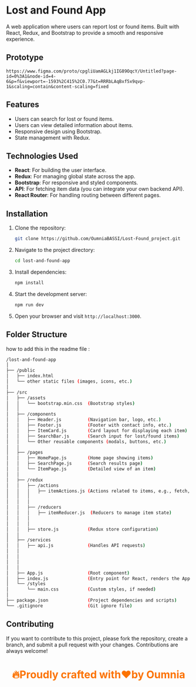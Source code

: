 # Lost and Found App

A web application where users can report lost or found items. Built with React, Redux, and Bootstrap to provide a smooth and responsive experience.

## Prototype
    https://www.figma.com/proto/cpgliUamAGLkj1IG89OqcY/Untitled?page-id=0%3A1&node-id=4-6&p=f&viewport=-1593%2C415%2C0.77&t=RRRbLAqBxf5x9qvp-1&scaling=contain&content-scaling=fixed

## Features
- Users can search for lost or found items.
- Users can view detailed information about items.
- Responsive design using Bootstrap.
- State management with Redux.

## Technologies Used
- **React**: For building the user interface.
- **Redux**: For managing global state across the app.
- **Bootstrap**: For responsive and styled components.
- **API**: For fetching item data (you can integrate your own backend API).
- **React Router**: For handling routing between different pages.

## Installation

1. Clone the repository:
    ```bash
    git clone https://github.com/OumniaBASSI/Lost-Found_project.git
    ```

2. Navigate to the project directory:
    ```bash
    cd lost-and-found-app
    ```

3. Install dependencies:
    ```bash
    npm install
    ```

4. Start the development server:
    ```bash
    npm run dev
    ```

5. Open your browser and visit `http://localhost:3000`.

## Folder Structure
how to add this in the readme file : 
 ```bash
/lost-and-found-app
│
├── /public
│   ├── index.html
│   └── other static files (images, icons, etc.)
│
├── /src
│   ├── /assets
│   │   └── bootstrap.min.css  (Bootstrap styles)
│   │
│   ├── /components
│   │   ├── Header.js          (Navigation bar, logo, etc.)
│   │   ├── Footer.js          (Footer with contact info, etc.)
│   │   ├── ItemCard.js        (Card layout for displaying each item)
│   │   ├── SearchBar.js       (Search input for lost/found items)
│   │   └── Other reusable components (modals, buttons, etc.)
│   │
│   ├── /pages
│   │   ├── HomePage.js        (Home page showing items)
│   │   ├── SearchPage.js      (Search results page)
│   │   └── ItemPage.js        (Detailed view of an item)
│   │
│   ├── /redux
│   │   ├── /actions
│   │   │   ├── itemActions.js (Actions related to items, e.g., fetch, add)
│   │   │   
│   │   │
│   │   ├── /reducers
│   │   │   ├── itemReducer.js  (Reducers to manage item state)
│   │   │   
│   │   │
│   │   ├── store.js           (Redux store configuration)
│   │
│   ├── /services
│   │   ├── api.js             (Handles API requests)
│   │
│   │
│   │   
│   │
│   ├── App.js                 (Root component)
│   ├── index.js               (Entry point for React, renders the App component)
│   └── /styles
│       └── main.css           (Custom styles, if needed)
│
├── package.json               (Project dependencies and scripts)
└── .gitignore                 (Git ignore file)
```

## Contributing
If you want to contribute to this project, please fork the repository, create a branch, and submit a pull request with your changes. Contributions are always welcome!
<h1 align="center" style="color:#FC7300;">🔥Proudly crafted with❤️by Oumnia

